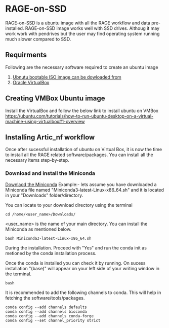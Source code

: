 # RAGE-on-SSD
RAGE-on-SSD is a ubuntu image with all the RAGE workflow and data pre-installed. RAGE-on-SSD image works well with SSD drives. Althoug it may work work with pendrives but the user may find operating system running much slower compared to SSD.

## Requirments
Following are the necessary software required to create an ubuntu image
1. [Ubnutu bootable ISO image can be dowloaded from](/https://ubuntu.com/download/desktop)
2. [Oracle VirtualBox](https://www.virtualbox.org)

## Creating VMBox Ubuntu image
Install the VirtualBox and follow the below link to install ubuntu on VMBox
https://ubuntu.com/tutorials/how-to-run-ubuntu-desktop-on-a-virtual-machine-using-virtualbox#1-overview

## Installing Artic_nf workflow
Once after sucessful installation of ubuntu on Virtual Box, it is now the time to install all the RAGE related software/packages.
You can install all the necessary items step-by-step.

### Download and install the Miniconda
[Downlaod the Miniconda](https://docs.anaconda.com/free/miniconda/index.html)
Example:- lets assume you have downloaded a Miniconda file named "Miniconda3-latest-Linux-x86_64.sh" and it is located in your "Downloads" folder/directory.

You can locate to your download directory using the terminal
```shell
cd /home/<user_name>/Downloads/
```
<user_name> is the name of your main directory. You can install the Miniconda as mentioned below.

```shell
bash Miniconda3-latest-Linux-x86_64.sh
```
During the installation. Proceed with "Yes" and run the conda init as metioned by the conda installation process.

Once the conda is installed you can check it by running. On sucess installation "(base)" will appear on your left side of your writing window in the terminal. 
```shell
bash
```
It is recommended to add the following channels to conda. This will help in fetching the software/tools/packages.
```shell
conda config --add channels defaults
conda config --add channels bioconda
conda config --add channels conda-forge
conda config --set channel_priority strict
```

